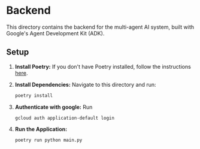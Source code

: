 # Backend

This directory contains the backend for the multi-agent AI system, built with Google's Agent Development Kit (ADK).

## Setup

1.  **Install Poetry:**
    If you don't have Poetry installed, follow the instructions [here](https://python-poetry.org/docs/#installation).

2.  **Install Dependencies:**
    Navigate to this directory and run:
    ```bash
    poetry install
    ```

3.  **Authenticate with google:**
    Run 
    ```
    gcloud auth application-default login
    ```

4.  **Run the Application:**
    ```bash
    poetry run python main.py
    ```
